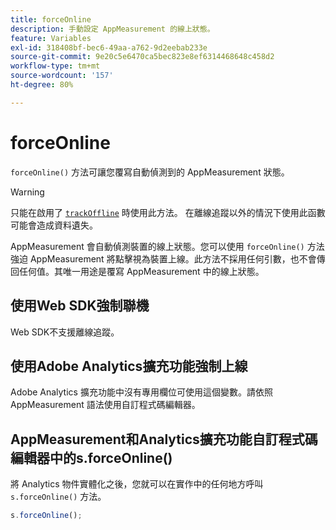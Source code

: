 ```yaml
---
title: forceOnline
description: 手動設定 AppMeasurement 的線上狀態。
feature: Variables
exl-id: 318408bf-bec6-49aa-a762-9d2eebab233e
source-git-commit: 9e20c5e6470ca5bec823e8ef6314468648c458d2
workflow-type: tm+mt
source-wordcount: '157'
ht-degree: 80%

---
```


# forceOnline

`forceOnline()` 方法可讓您覆寫自動偵測到的 AppMeasurement 狀態。

>[!WARNING]
>
>只能在啟用了 [`trackOffline`](../config-vars/trackoffline.md) 時使用此方法。 在離線追蹤以外的情況下使用此函數可能會造成資料遺失。

AppMeasurement 會自動偵測裝置的線上狀態。您可以使用 `forceOnline()` 方法強迫 AppMeasurement 將點擊視為裝置上線。此方法不採用任何引數，也不會傳回任何值。其唯一用途是覆寫 AppMeasurement 中的線上狀態。

## 使用Web SDK強制聯機

Web SDK不支援離線追蹤。

## 使用Adobe Analytics擴充功能強制上線

Adobe Analytics 擴充功能中沒有專用欄位可使用這個變數。請依照 AppMeasurement 語法使用自訂程式碼編輯器。

## AppMeasurement和Analytics擴充功能自訂程式碼編輯器中的s.forceOnline()

將 Analytics 物件實體化之後，您就可以在實作中的任何地方呼叫 `s.forceOnline()` 方法。

```js
s.forceOnline();
```
